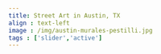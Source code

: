 ```yaml
---
title: Street Art in Austin, TX
align : text-left
image : /img/austin-murales-pestilli.jpg
tags : ['slider','active']
---
```

